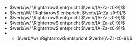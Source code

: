 - $\verb/\w/ \Rightarrow$ entspricht $\verb/[A-Za-z0-9]/$
- $\verb/\W/ \Rightarrow$ entspricht $\verb/[A-Za-z0-9]/$
- $\verb/\w/ \Rightarrow$ entspricht $\verb/[A-Za-z0-9]/$
- $\verb/\w/ \Rightarrow$ entspricht $\verb/[A-Za-z0-9]/$
- $\verb/\w/ \Rightarrow$ entspricht $\verb/[A-Za-z0-9]/$
- - $\verb/\w/ \Rightarrow$ entspricht $\verb/[A-Za-z0-9]/$